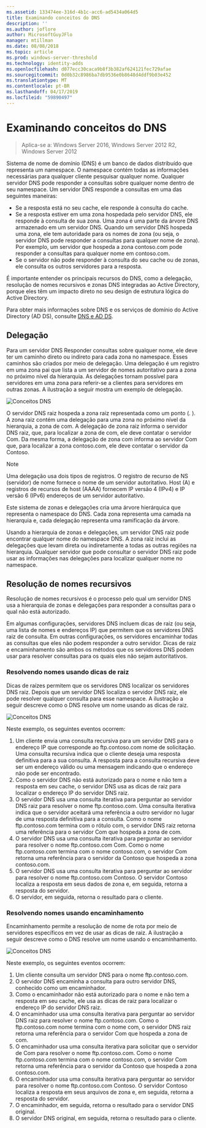 ```yaml
---
ms.assetid: 133474ee-316d-4b1c-acc6-ad5434a064d5
title: Examinando conceitos do DNS
description: ''
ms.author: joflore
author: MicrosoftGuyJFlo
manager: mtillman
ms.date: 08/08/2018
ms.topic: article
ms.prod: windows-server-threshold
ms.technology: identity-adds
ms.openlocfilehash: d077ecc30caca9b8f3b382af624121fec729afae
ms.sourcegitcommit: 0d0b32c8986ba7db9536e0b8648d4ddf9b03e452
ms.translationtype: MT
ms.contentlocale: pt-BR
ms.lasthandoff: 04/17/2019
ms.locfileid: "59890497"
---
```

# <a name="reviewing-dns-concepts"></a>Examinando conceitos do DNS

>Aplica-se a: Windows Server 2016, Windows Server 2012 R2, Windows Server 2012

Sistema de nome de domínio (DNS) é um banco de dados distribuído que representa um namespace. O namespace contém todas as informações necessárias para qualquer cliente pesquisar qualquer nome. Qualquer servidor DNS pode responder a consultas sobre qualquer nome dentro de seu namespace. Um servidor DNS responde a consultas em uma das seguintes maneiras:  
  
- Se a resposta está no seu cache, ele responde à consulta do cache.  
- Se a resposta estiver em uma zona hospedada pelo servidor DNS, ele responde à consulta de sua zona. Uma zona é uma parte da árvore DNS armazenado em um servidor DNS. Quando um servidor DNS hospeda uma zona, ele tem autoridade para os nomes de zona (ou seja, o servidor DNS pode responder a consultas para qualquer nome de zona). Por exemplo, um servidor que hospeda a zona contoso.com pode responder a consultas para qualquer nome em contoso.com.  
- Se o servidor não pode responder à consulta do seu cache ou de zonas, ele consulta os outros servidores para a resposta.  

É importante entender os principais recursos do DNS, como a delegação, resolução de nomes recursivos e zonas DNS integradas ao Active Directory, porque eles têm um impacto direto no seu design de estrutura lógica do Active Directory.  
  
Para obter mais informações sobre DNS e os serviços de domínio do Active Directory (AD DS), consulte [DNS e AD DS](../../ad-ds/plan/DNS-and-AD-DS.md).  
  
## <a name="delegation"></a>Delegação

Para um servidor DNS Responder consultas sobre qualquer nome, ele deve ter um caminho direto ou indireto para cada zona no namespace. Esses caminhos são criados por meio de delegação. Uma delegação é um registro em uma zona pai que lista a um servidor de nomes autoritativo para a zona no próximo nível da hierarquia. As delegações tornam possível para servidores em uma zona para referir-se a clientes para servidores em outras zonas. A ilustração a seguir mostra um exemplo de delegação.  
  
![Conceitos DNS](../../media/Reviewing-DNS-Concepts/0c24b576-d41a-4e5d-ad3d-6be81e095835.gif)  
  
O servidor DNS raiz hospeda a zona raiz representada como um ponto (. ). A zona raiz contém uma delegação para uma zona no próximo nível da hierarquia, a zona de com. A delegação de zona raiz informa o servidor DNS raiz, que, para localizar a zona de com, ele deve contatar o servidor Com. Da mesma forma, a delegação de zona com informa ao servidor Com que, para localizar a zona contoso.com, ele deve contatar o servidor da Contoso.  
  
> [!NOTE]  
> Uma delegação usa dois tipos de registros. O registro de recurso de NS (servidor) de nome fornece o nome de um servidor autoritativo. Host (A) e registros de recursos de host (AAAA) fornecem IP versão 4 (IPv4) e IP versão 6 (IPv6) endereços de um servidor autoritativo.  
  
Este sistema de zonas e delegações cria uma árvore hierárquica que representa o namespace do DNS. Cada zona representa uma camada na hierarquia e, cada delegação representa uma ramificação da árvore.  
  
Usando a hierarquia de zonas e delegações, um servidor DNS raiz pode encontrar qualquer nome do namespace DNS. A zona raiz inclui as delegações que levam direta ou indiretamente a todas as outras regiões na hierarquia. Qualquer servidor que pode consultar o servidor DNS raiz pode usar as informações nas delegações para localizar qualquer nome no namespace.  
  
## <a name="recursive-name-resolution"></a>Resolução de nomes recursivos

Resolução de nomes recursivos é o processo pelo qual um servidor DNS usa a hierarquia de zonas e delegações para responder a consultas para o qual não está autorizado.  
  
Em algumas configurações, servidores DNS incluem dicas de raiz (ou seja, uma lista de nomes e endereços IP) que permitem que os servidores DNS raiz de consulta. Em outras configurações, os servidores encaminhar todas as consultas que eles não podem responder a outro servidor. Dicas de raiz e encaminhamento são ambos os métodos que os servidores DNS podem usar para resolver consultas para os quais eles não sejam autoritativos.  
  
### <a name="resolving-names-by-using-root-hints"></a>Resolvendo nomes usando dicas de raiz

Dicas de raízes permitem que os servidores DNS localizar os servidores DNS raiz. Depois que um servidor DNS localiza o servidor DNS raiz, ele pode resolver qualquer consulta para esse namespace. A ilustração a seguir descreve como o DNS resolve um nome usando as dicas de raiz.  
  
![Conceitos DNS](../../media/Reviewing-DNS-Concepts/1c044845-b104-4262-a7af-474ba3558a85.gif)  
  
Neste exemplo, os seguintes eventos ocorrem:  
  
1. Um cliente envia uma consulta recursiva para um servidor DNS para o endereço IP que corresponde ao ftp.contoso.com nome de solicitação. Uma consulta recursiva indica que o cliente deseja uma resposta definitiva para a sua consulta. A resposta para a consulta recursiva deve ser um endereço válido ou uma mensagem indicando que o endereço não pode ser encontrado.  
2. Como o servidor DNS não está autorizado para o nome e não tem a resposta em seu cache, o servidor DNS usa as dicas de raiz para localizar o endereço IP do servidor DNS raiz.  
3. O servidor DNS usa uma consulta iterativa para perguntar ao servidor DNS raiz para resolver o nome ftp.contoso.com. Uma consulta iterativa indica que o servidor aceitará uma referência a outro servidor no lugar de uma resposta definitiva para a consulta. Como o nome ftp.contoso.com termina com o rótulo com, o servidor DNS raiz retorna uma referência para o servidor Com que hospeda a zona de com.  
4. O servidor DNS usa uma consulta iterativa para perguntar ao servidor para resolver o nome ftp.contoso.com Com. Como o nome ftp.contoso.com termina com o nome contoso.com, o servidor Com retorna uma referência para o servidor da Contoso que hospeda a zona contoso.com.  
5. O servidor DNS usa uma consulta iterativa para perguntar ao servidor para resolver o nome ftp.contoso.com Contoso. O servidor Contoso localiza a resposta em seus dados de zona e, em seguida, retorna a resposta do servidor.  
6. O servidor, em seguida, retorna o resultado para o cliente.  
  
### <a name="resolving-names-by-using-forwarding"></a>Resolvendo nomes usando encaminhamento

Encaminhamento permite a resolução de nome de rota por meio de servidores específicos em vez de usar as dicas de raiz. A ilustração a seguir descreve como o DNS resolve um nome usando o encaminhamento.  
  
![Conceitos DNS](../../media/Reviewing-DNS-Concepts/05bc2eb0-1033-4e53-ae30-244fa247d000.gif)  
  
Neste exemplo, os seguintes eventos ocorrem:  
  
1. Um cliente consulta um servidor DNS para o nome ftp.contoso.com.  
2. O servidor DNS encaminha a consulta para outro servidor DNS, conhecido como um encaminhador.  
3. Como o encaminhador não está autorizado para o nome e não tem a resposta em seu cache, ele usa as dicas de raiz para localizar o endereço IP do servidor DNS raiz.  
4. O encaminhador usa uma consulta iterativa para perguntar ao servidor DNS raiz para resolver o nome ftp.contoso.com. Como o ftp.contoso.com nome termina com o nome com, o servidor DNS raiz retorna uma referência para o servidor Com que hospeda a zona de com.  
5. O encaminhador usa uma consulta iterativa para solicitar que o servidor de Com para resolver o nome ftp.contoso.com. Como o nome ftp.contoso.com termina com o nome contoso.com, o servidor Com retorna uma referência para o servidor da Contoso que hospeda a zona contoso.com.  
6. O encaminhador usa uma consulta iterativa para perguntar ao servidor para resolver o nome ftp.contoso.com Contoso. O servidor Contoso localiza a resposta em seus arquivos de zona e, em seguida, retorna a resposta do servidor.  
7. O encaminhador, em seguida, retorna o resultado para o servidor DNS original.  
8. O servidor DNS original, em seguida, retorna o resultado para o cliente.  

